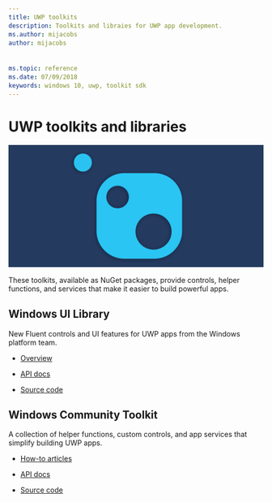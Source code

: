```yaml
---
title: UWP toolkits
description: Toolkits and libraies for UWP app development. 
ms.author: mijacobs
author: mijacobs


ms.topic: reference
ms.date: 07/09/2018
keywords: windows 10, uwp, toolkit sdk
---
```


# UWP toolkits and libraries

![](images/toolkits-banner.png)

These toolkits, available as NuGet packages, provide controls, helper functions, and services that make it easier to build powerful apps. 

## Windows UI Library 
New Fluent controls and UI features for UWP apps from the Windows platform team.

* [Overview](winui/index.md)

* [API docs](https://docs.microsoft.com/uwp/api/overview/winui/)

* [Source code](https://aka.ms/winui)

## Windows Community Toolkit 
A collection of helper functions, custom controls, and app services that simplify building UWP apps. 

* [How-to articles](https://docs.microsoft.com/windows/uwpcommunitytoolkit/)

* [API docs](https://docs.microsoft.com/dotnet/api/?view=win-comm-toolkit-dotnet-stable)  

* [Source code](https://aka.ms/uwptoolkit)

<!-- 
* **Windows Community Toolkit**<br/>*NuGet package, Microsoft* 

    A collection of helper functions, custom controls, and app services that simplifies and demonstrates common developer tasks building UWP apps for Windows 10.

    [How-to articles](https://docs.microsoft.com/windows/uwpcommunitytoolkit/)

    [API docs](https://docs.microsoft.com/en-us/dotnet/api/?view=uwp-toolkit-dotnet)   

    [Source code](https://aka.ms/uwptoolkit)

* **Windows UI library**<br/>*NuGet package, Microsoft*

    High-quality controls and special effects for UWP apps from the Windows platform team. -->
